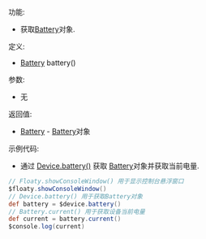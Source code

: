 功能:

+ 获取[Battery](/API/Device/Battery/README.md)对象.

定义:

+ [Battery](/API/Device/Battery/README.md) battery()

参数:

+ 无

返回值:

+ [Battery](/API/Device/Battery/README.md) - [Battery](/API/Device/Battery/README.md)对象

示例代码:

+ 通过 [Device.battery()](/API/Device/Device/README.md?id=battery) 获取
  [Battery](/API/Device/Battery/README.md)对象并获取当前电量.

```groovy
// Floaty.showConsoleWindow() 用于显示控制台悬浮窗口
$floaty.showConsoleWindow()
// Device.battery() 用于获取Battery对象
def battery = $device.battery()
// Battery.current() 用于获取设备当前电量
def current = battery.current()
$console.log(current)
```